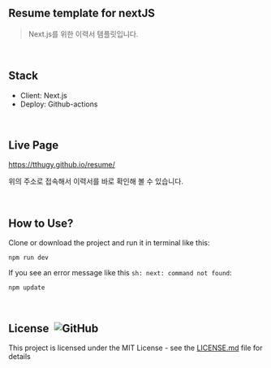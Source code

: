 ## Resume template for nextJS
> Next.js를 위한 이력서 템플릿입니다. 

<br/>

## Stack

- Client: Next.js
- Deploy: Github-actions

<br/>

## Live Page

https://tthugy.github.io/resume/

위의 주소로 접속해서 이력서를 바로 확인해 볼 수 있습니다.

<br/>

## How to Use?

Clone or download the project and run it in terminal like this:

```
npm run dev
```

If you see an error message like this `sh: next: command not found`:

```
npm update
```

<br/>

## License &nbsp;![GitHub](https://img.shields.io/github/license/tthugy/resume)

This project is licensed under the MIT License - see the
[LICENSE.md](https://github.com/tthugy/resume-template-nextJS/blob/main/LICENSE) file for
details
